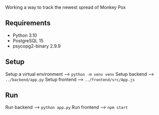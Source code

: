 Working a way to track the newest spread of Monkey Pox

## Requirements

- Python 3.10
- PostgreSQL 15
- psycopg2-binary 2.9.9


## Setup

Setup a virtual environment --> `python -m venv venv`
Setup backend --> `../backend/app.py` 
Setup frontend --> `../frontend/src/App.js` 

## Run

Run backend --> `python app.py`
Run frontend --> `npm start`
